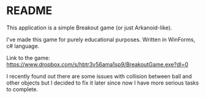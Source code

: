 # README #

This application is a simple Breakout game (or just Arkanoid-like).

I've made this game for purely educational purposes. Written in WinForms, c# language.

Link to the game: https://www.dropbox.com/s/hbtr3v56ama1sp9/BreakoutGame.exe?dl=0

I recently found out there are some issues with collision between ball and other objects but I decided to fix it later since now I have more serious tasks to complete.
